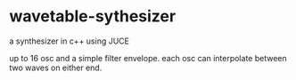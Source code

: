 # wavetable-sythesizer
a synthesizer in c++ using JUCE

up to 16 osc and a simple filter envelope. 
each osc can interpolate between two waves on either end.


